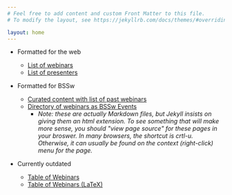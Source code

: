 ```yaml
---
# Feel free to add content and custom Front Matter to this file.
# To modify the layout, see https://jekyllrb.com/docs/themes/#overriding-theme-defaults

layout: home
---
```

- Formatted for the web
  - [List of webinars](webinars.html)
  - [List of presenters](presenters.html)

- Formatted for BSSw
  - [Curated content with list of past webinars](hpcbp-webinars-cc.md)
  - [Directory of webinars as BSSw Events](bssw-events/)
    - *Note: these are actually Markdown files, but Jekyll insists on
       giving them an html extension.  To see something that will make
       more sense, you should "view page source" for these pages in
       your broswer.  In many browsers, the shortcut is crtl-u.
       Otherwise, it can usually be found on the context (right-click)
       menu for the page.*

- Currently outdated
  - [Table of Webinars](webinar-table.html)
  - [Table of Webinars (LaTeX)](webinar-table-latex.html)

